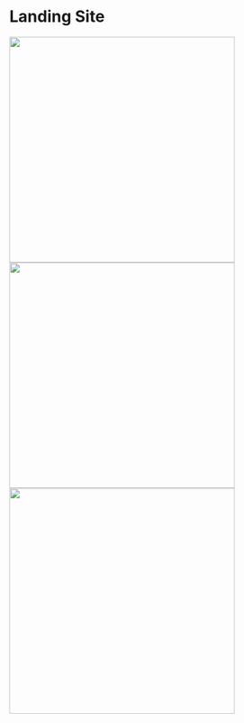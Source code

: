 <h1>Landing Site</h1>
<img src="https://github.com/zprogrammer-code/bates-tree/assets/55429400/0aaf6364-393b-4e08-a117-c55f0a7c3708" width="400">
<img src="https://github.com/zprogrammer-code/bates-tree/assets/55429400/792685bc-f6a7-462d-84e7-8f61d8ab4f0a" width="400">
<img src="https://github.com/zprogrammer-code/bates-tree/assets/55429400/8bf3e5c8-ba82-4eb5-96b6-f2bbcc26565b" width="400">
